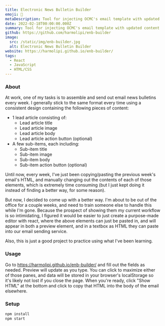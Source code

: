 ```yaml
---
title: Electronic News Bulletin Builder
emoji: 📧
metaDescription: Tool for injecting OCMC's email template with updated content for weekly email news bulletins.
date: 2022-02-18T00:00:00.000Z
summary: Tool for injecting OCMC's email template with updated content for weekly email news bulletins.
github: https://github.com/harmolipi/enb-builder
image:
  src: /static/img/enb-builder.jpg
  alt: Electronic News Bulletin Builder
website: https://harmolipi.github.io/enb-builder/
tags:
  - React
  - JavaScript
  - HTML/CSS
---
```


### About

At work, one of my tasks is to assemble and send out email news bulletins every week. I generally stick to the same format every time using a consistent design containing the following pieces of content:

- 1 lead article consisting of:
  - Lead article title
  - Lead article image
  - Lead article body
  - Lead article action button (optional)
- A few sub-items, each including:
  - Sub-item title
  - Sub-item image
  - Sub-item body
  - Sub-item action button (optional)

Until now, every week, I've just been copying/pasting the previous week's email's HTML, and manually changing out the contents of each of those elements, which is extremely time consuming (but I just kept doing it instead of finding a better way, for some reason).

But now, I decided to come up with a better way. I'm about to be out of the office for a couple weeks, and need to train someone else to handle this while I'm gone. Because the prospect of showing them my current workflow is so intimidating, I figured it would be easier to just create a purpose-made editor with react, where the above elements can just be pasted in, and will appear in both a preview element, and in a textbox as HTML they can paste into our email sending service.

Also, this is just a good project to practice using what I've been learning.

### Usage

Go to https://harmolipi.github.io/enb-builder/ and fill out the fields as needed. Preview will update as you type. You can click to maximize either of those panes, and data will be stored in your browser's localStorage so it's likely not lost if you close the page. When you're ready, click "Show HTML" at the bottom and click to copy that HTML into the body of the email elsewhere.

### Setup

```bash
npm install
npm start
```
